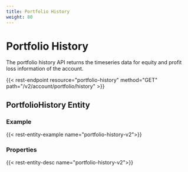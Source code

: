 ```yaml
---
title: Portfolio History
weight: 80
---
```


# Portfolio History

The portfolio history API returns the timeseries data for equity and profit loss information of the account.

{{< rest-endpoint resource="portfolio-history" method="GET" path="/v2/account/portfolio/history" >}}

## PortfolioHistory Entity

### Example

{{< rest-entity-example name="portfolio-history-v2">}}

### Properties

{{< rest-entity-desc name="portfolio-history-v2">}}
